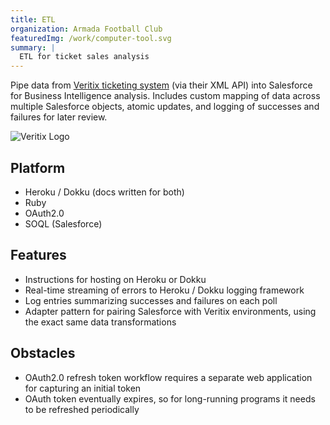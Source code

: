 ```yaml
---
title: ETL
organization: Armada Football Club
featuredImg: /work/computer-tool.svg
summary: |
  ETL for ticket sales analysis
---
```


Pipe data from [Veritix ticketing system](#) (via their XML API) into Salesforce for Business Intelligence analysis. Includes custom mapping of data across multiple Salesforce objects, atomic updates, and logging of successes and failures for later review.

![Veritix Logo](/work/veritix_logo.png)

## Platform

- Heroku / Dokku (docs written for both)
- Ruby
- OAuth2.0
- SOQL (Salesforce)

## Features

- Instructions for hosting on Heroku or Dokku
- Real-time streaming of errors to Heroku / Dokku logging framework
- Log entries summarizing successes and failures on each poll
- Adapter pattern for pairing Salesforce with Veritix environments, using the exact same data transformations

## Obstacles

- OAuth2.0 refresh token workflow requires a separate web application for capturing an initial token
- OAuth token eventually expires, so for long-running programs it needs to be refreshed periodically
